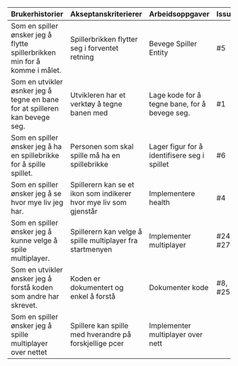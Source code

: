 | Brukerhistorier                                                              | Akseptanskriterierer                                    | Arbeidsoppgaver                               |  Issues  |
| -----------------------------------------------------------------------------| --------------------------------------------------------|-----------------------------------------------| --------------------------------------------------------|
| Som en spiller ønsker jeg å flytte spillerbrikken min for å komme i målet.   | Spillerbrikken flytter seg i forventet retning          | Bevege Spiller Entity                         | #5                      |
| Som en utvikler øsnker jeg å tegne en bane for at spilleren kan bevege seg.  | Utvikleren har et verktøy å tegne banen med   | Lage kode for å tegne bane, for å bevege seg.   | #1                        |
| Som en spiller ønsker jeg å ha en spillebrikke for å spille spillet.         | Personen som skal spille må ha en spillebrikke          | Lager figur for å identifisere seg i spillet  | #6                       |
| Som en spiller ønsker jeg å se hvor mye liv jeg har.                         | Spillerern kan se et ikon som indikerer hvor mye liv som gjenstår         | Implementere health |  #4                   |
| Som en spiller ønsker jeg å kunne velge å spile multiplayer.                 | Spillerern kan velge å spille multiplayer fra startmenyen         | Implementer multiplayer | #24, #27     |
| Som en utvikler ønsker jeg å forstå koden som andre har skrevet.             | Koden er dokumentert og enkel å forstå          | Dokumenter kode |  #8, #25      |  
| Som en spiller ønsker jeg å spille multiplayer over nettet                   | Spillere kan spille med hverandre på forskjellige pcer           | Implementer multiplayer over nett |        |               


